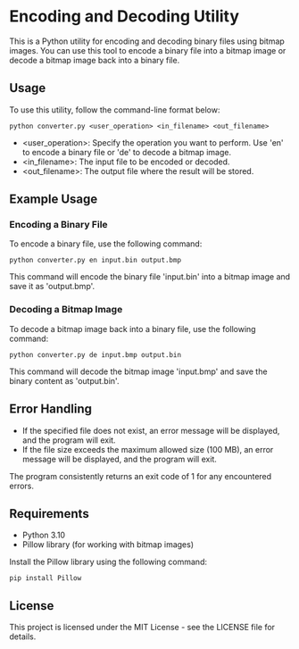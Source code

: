 # Encoding and Decoding Utility

This is a Python utility for encoding and decoding binary files using bitmap images. You can use this tool to encode a binary file into a bitmap image or decode a bitmap image back into a binary file.

## Usage

To use this utility, follow the command-line format below:

```shell
python converter.py <user_operation> <in_filename> <out_filename>
```
- <user_operation>: Specify the operation you want to perform. Use 'en' to encode a binary file or 'de' to decode a bitmap image.
- <in_filename>: The input file to be encoded or decoded.
- <out_filename>: The output file where the result will be stored.

## Example Usage

### Encoding a Binary File

To encode a binary file, use the following command:
```
python converter.py en input.bin output.bmp
```
This command will encode the binary file 'input.bin' into a bitmap image and save it as 'output.bmp'.

### Decoding a Bitmap Image

To decode a bitmap image back into a binary file, use the following command:
```
python converter.py de input.bmp output.bin
```
This command will decode the bitmap image 'input.bmp' and save the binary content as 'output.bin'.

## Error Handling

- If the specified file does not exist, an error message will be displayed, and the program will exit.
- If the file size exceeds the maximum allowed size (100 MB), an error message will be displayed, and the program will exit.
  
The program consistently returns an exit code of 1 for any encountered errors.

## Requirements

- Python 3.10
- Pillow library (for working with bitmap images)

Install the Pillow library using the following command:
```
pip install Pillow
```

## License

This project is licensed under the MIT License - see the LICENSE file for details.



